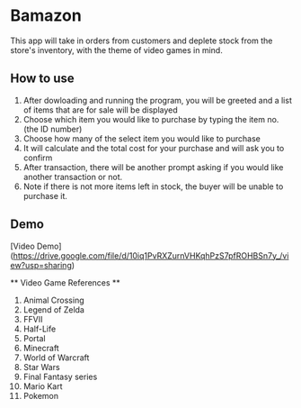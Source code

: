 # Bamazon

This app will take in orders from customers and deplete stock from the store's inventory, with the theme of video games in mind. 

## How to use

1. After dowloading and running the program, you will be greeted and a list of items that are for sale will be displayed
2. Choose which item you would like to purchase by typing the item no. (the ID number) 
3. Choose how many of the select item you would like to purchase
4. It will calculate and the total cost for your purchase and will ask you to confirm
5. After transaction, there will be another prompt asking if you would like another transaction or not.
6. Note if there is not more items left in stock, the buyer will be unable to purchase it. 

## Demo
[Video Demo] (https://drive.google.com/file/d/10iq1PvRXZurnVHKqhPzS7pfROHBSn7y_/view?usp=sharing)



** Video Game References **
1. Animal Crossing
1. Legend of Zelda
1. FFVII
1. Half-Life 
1. Portal
1. Minecraft
1. World of Warcraft
1. Star Wars
1. Final Fantasy series
1. Mario Kart
1. Pokemon 
